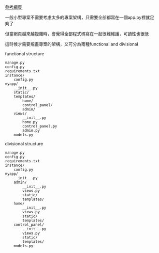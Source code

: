 [參考網頁](https://spacewander.github.io/explore-flask-zh/7-blueprints.html)

一般小型專案不需要考慮太多的專案架構，只需要全部都寫在一個app.py裡就足夠了

但當網頁越來越複雜時，會覺得全部程式碼寫在一起很難維護，可讀性也很低

這時候才需要規畫專案的架構，又可分為兩種functional and divisional

functional structure
```
manage.py
config.py
requirements.txt
instance/
    config.py
myapp/
    __init__.py
    static/
    templates/
        home/
        control_panel/
        admin/
    views/
        __init__.py
        home.py
        control_panel.py
        admin.py
    models.py
```
divisional structure
```
manage.py
config.py
requirements.txt
instance/
    config.py
myapp/
    __init__.py
    admin/
        __init__.py
        views.py
        static/
        templates/
    home/
        __init__.py
        views.py
        static/
        templates/
    control_panel/
        __init__.py
        views.py
        static/
        templates/
    models.py
```    

